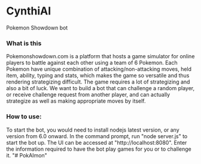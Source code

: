 # CynthiAI
Pokemon Showdown bot

### What is this

Pokemonshowdown.com is a platform that hosts a game simulator for online players to battle against each other using a team of 6 Pokemon. Each Pokemon have unique combination of attacking/non-attacking moves, held item, ability, typing and stats, which makes the game so versatile and thus rendering strategizing difficult. The game requires a lot of strategizing and also a bit of luck. We want to build a bot that can challenge a random player, or receive challenge request from another player, and can actually strategize as well as making appropriate moves by itself.

### How to use:

To start the bot, you would need to install nodejs latest version, or any version from 6.0 onward. In the command prompt, run "node server.js" to start the bot up. The UI can be accessed at "http://localhost:8080". Enter the information required to have the bot play games for you or to challenge it. "# PokAImon" 
